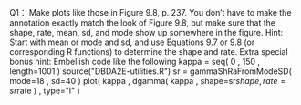 Q1：
Make plots like those in Figure 9.8, p. 237. You don’t have to make the annotation exactly match the look of Figure 9.8, but make sure that the shape, rate, mean, sd, and mode show up somewhere in the figure. Hint: Start with mean or mode and sd, and use Equations 9.7 or 9.8 (or corresponding R functions) to determine the shape and rate. Extra special bonus hint: Embellish code like the following
kappa = seq( 0 , 150 , length=1001 )
source("DBDA2E-utilities.R")
sr = gammaShRaFromModeSD( mode=18 , sd=40 )
plot( kappa , dgamma( kappa , shape=sr$shape , rate=sr$rate ) , type="l" )
